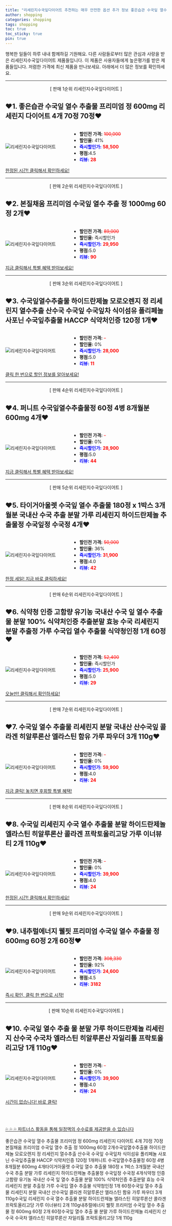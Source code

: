 ```yaml
---
title: "리세린지수국잎다이어트 추천하는 매우 안전한 옵션 추가 정보 좋은습관 수국잎 열수 추출물 프리미엄"
author: shopping
categories: shopping
tags: shopping
toc: true
toc_sticky: true
pin: true
---
```

행복한 일들이 하루 내내 함께하길 기원해요. 다른 사람들로부터 많은 관심과 사랑을 받은 리세린지수국잎다이어트 제품들입니다. 이 제품은 사용자들에게 높은평가를 받은 제품들입니다. 저렴한 가격에 최신 제품을 만나보세요. 아래에서 더 많은 정보를 확인하세요.

---
<p class="toplist" style="margin: 0 auto; display: block; width: fit-content;">[ 판매 1순위 리세린지수국잎다이어트 ]</p>

<h2><strong>❤️1. 좋은습관 수국잎 열수 추출물 프리미엄 정 600mg 리세린지 다이어트 4개 70정 70정❤️</strong></h2>

<div style="display: flex; align-items: center;">
    <div style="flex: 0.4;">
        <img src="https://thumbnail10.coupangcdn.com/thumbnails/remote/230x230ex/image/vendor_inventory/5eb7/64b6c66c181f7dc00ca320d808aa0b34c56727bb4b4a4c9bf53a331cfa78.png" alt="리세린지수국잎다이어트" style="max-width: 100%;">
    </div>
    <div style="flex: 0.6; margin-left: 10px;">
        <ul>
            <li><strong>할인전 가격:</strong> <del style="color: red;">100,000</del></li>
            <li><strong>할인율:</strong> 41%</li>
            <li><span style='color:blue'><strong>즉시할인가:</strong></span> <span style='color:red'><strong>58,500</strong></span></li>
            <li><strong>평점:</strong>4.5</li>
            <li><span style='color:blue'><strong>리뷰:</strong></span> <span style='color:red'><strong>28</strong></span></li>
        </ul>
    </div>
</div>
<div class="center">
    <a href="https://selin100587001.github.io?lptag=AF9450613&subid=githubio&pageKey=7672983343&traceid=V0-153&itemId=20473634422&vendorItemId=87612956045" class="myButton">
        한정된 시간! 클릭해서 확인하세요!
    </a>
</div>


---
<p class="toplist" style="margin: 0 auto; display: block; width: fit-content;">[ 판매 2순위 리세린지수국잎다이어트 ]</p>

<h2><strong>❤️2. 본질채움 프리미엄 수국잎 열수 추출 정 1000mg 60정 2개❤️</strong></h2>

<div style="display: flex; align-items: center;">
    <div style="flex: 0.4;">
        <img src="https://thumbnail8.coupangcdn.com/thumbnails/remote/230x230ex/image/vendor_inventory/fae3/90a0b382151f729da328323700cf75f735f16ceb72e2340ac7d64474b915.png" alt="리세린지수국잎다이어트" style="max-width: 100%;">
    </div>
    <div style="flex: 0.6; margin-left: 10px;">
        <ul>
            <li><strong>할인전 가격:</strong> <del style="color: red;">89,000</del></li>
            <li><strong>할인율:</strong> 즉시할인가</li>
            <li><span style='color:blue'><strong>즉시할인가:</strong></span> <span style='color:red'><strong>29,950</strong></span></li>
            <li><strong>평점:</strong>5.0</li>
            <li><span style='color:blue'><strong>리뷰:</strong></span> <span style='color:red'><strong>90</strong></span></li>
        </ul>
    </div>
</div>
<div class="center">
    <a href="https://selin100587001.github.io?lptag=AF9450613&subid=githubio&pageKey=7362023233&traceid=V0-153&itemId=18999223568&vendorItemId=86319011390" class="myButton">
        지금 클릭해서 특별 혜택 받아보세요!
    </a>
</div>


---
<p class="toplist" style="margin: 0 auto; display: block; width: fit-content;">[ 판매 3순위 리세린지수국잎다이어트 ]</p>

<h2><strong>❤️3. 수국잎열수추출물 하이드란제놀 모로오렌지 정 리세린지 열수추출 산수국 수국잎 수국잎차 식이섬유 폴리페놀 사포닌 수국잎추출물 HACCP 식약처인증 120정 1개❤️</strong></h2>

<div style="display: flex; align-items: center;">
    <div style="flex: 0.4;">
        <img src="https://thumbnail8.coupangcdn.com/thumbnails/remote/230x230ex/image/vendor_inventory/f620/b5f740b2f5ef60b5baff44dd3441e56f6409f295dcb4f761bb0fb1bac494.jpg" alt="리세린지수국잎다이어트" style="max-width: 100%;">
    </div>
    <div style="flex: 0.6; margin-left: 10px;">
        <ul>
            <li><strong>할인전 가격:</strong> <del style="color: red;">-</del></li>
            <li><strong>할인율:</strong> 0%</li>
            <li><span style='color:blue'><strong>즉시할인가:</strong></span> <span style='color:red'><strong>28,000</strong></span></li>
            <li><strong>평점:</strong>5.0</li>
            <li><span style='color:blue'><strong>리뷰:</strong></span> <span style='color:red'><strong>11</strong></span></li>
        </ul>
    </div>
</div>
<div class="center">
    <a href="https://selin100587001.github.io?lptag=AF9450613&subid=githubio&pageKey=6628738940&traceid=V0-153&itemId=15103150998&vendorItemId=89474033811" class="myButton">
        클릭 한 번으로 할인 정보를 알아보세요!
    </a>
</div>


---
<p class="toplist" style="margin: 0 auto; display: block; width: fit-content;">[ 판매 4순위 리세린지수국잎다이어트 ]</p>

<h2><strong>❤️4. 퍼니트 수국잎열수추출물정 60정 4병 8개월분 600mg 4개❤️</strong></h2>

<div style="display: flex; align-items: center;">
    <div style="flex: 0.4;">
        <img src="https://thumbnail6.coupangcdn.com/thumbnails/remote/230x230ex/image/vendor_inventory/34b1/73e47b60a8dc50d647cea5d566de721d0c18af5fc3e48e7de3abde2a1df8.jpg" alt="리세린지수국잎다이어트" style="max-width: 100%;">
    </div>
    <div style="flex: 0.6; margin-left: 10px;">
        <ul>
            <li><strong>할인전 가격:</strong> <del style="color: red;">-</del></li>
            <li><strong>할인율:</strong> 0%</li>
            <li><span style='color:blue'><strong>즉시할인가:</strong></span> <span style='color:red'><strong>28,900</strong></span></li>
            <li><strong>평점:</strong>5.0</li>
            <li><span style='color:blue'><strong>리뷰:</strong></span> <span style='color:red'><strong>44</strong></span></li>
        </ul>
    </div>
</div>
<div class="center">
    <a href="https://selin100587001.github.io?lptag=AF9450613&subid=githubio&pageKey=7351183639&traceid=V0-153&itemId=18925012570&vendorItemId=86490940905" class="myButton">
        지금 클릭해서 특별 혜택 받아보세요!
    </a>
</div>


---
<p class="toplist" style="margin: 0 auto; display: block; width: fit-content;">[ 판매 5순위 리세린지수국잎다이어트 ]</p>

<h2><strong>❤️5. 타이거아울렛 수국잎 열수 추출물 180정 x 1박스 3개월분 국내산 수국 추출 분말 가루 리세린지 하이드란제놀 추출물정 수국잎정 수국정 4개❤️</strong></h2>

<div style="display: flex; align-items: center;">
    <div style="flex: 0.4;">
        <img src="https://thumbnail9.coupangcdn.com/thumbnails/remote/230x230ex/image/vendor_inventory/9f67/3c59c04e899fcd5ca5e606291df1e3185bcbbcfcb7afe22bd76de22e090a.jpg" alt="리세린지수국잎다이어트" style="max-width: 100%;">
    </div>
    <div style="flex: 0.6; margin-left: 10px;">
        <ul>
            <li><strong>할인전 가격:</strong> <del style="color: red;">50,000</del></li>
            <li><strong>할인율:</strong> 36%</li>
            <li><span style='color:blue'><strong>즉시할인가:</strong></span> <span style='color:red'><strong>31,900</strong></span></li>
            <li><strong>평점:</strong>4.0</li>
            <li><span style='color:blue'><strong>리뷰:</strong></span> <span style='color:red'><strong>42</strong></span></li>
        </ul>
    </div>
</div>
<div class="center">
    <a href="https://selin100587001.github.io?lptag=AF9450613&subid=githubio&pageKey=7178710581&traceid=V0-153&itemId=18408791118&vendorItemId=82743700206" class="myButton">
        한정 세일! 지금 바로 클릭하세요!
    </a>
</div>


---
<p class="toplist" style="margin: 0 auto; display: block; width: fit-content;">[ 판매 6순위 리세린지수국잎다이어트 ]</p>

<h2><strong>❤️6. 식약청 인증 고함량 유기농 국내산 수국 잎 열수 추출물 분말 100% 식약처인증 추출분말 효능 수국 리세린지 분말 추출정 가루 수국입 열수 추출물 식약청인정 1개 60정❤️</strong></h2>

<div style="display: flex; align-items: center;">
    <div style="flex: 0.4;">
        <img src="https://thumbnail9.coupangcdn.com/thumbnails/remote/230x230ex/image/vendor_inventory/b8b3/8114ba887d51bf00f9fb25f6168e2b4262ae2240fa0defd84d5960f275b8.png" alt="리세린지수국잎다이어트" style="max-width: 100%;">
    </div>
    <div style="flex: 0.6; margin-left: 10px;">
        <ul>
            <li><strong>할인전 가격:</strong> <del style="color: red;">52,400</del></li>
            <li><strong>할인율:</strong> 즉시할인가</li>
            <li><span style='color:blue'><strong>즉시할인가:</strong></span> <span style='color:red'><strong>25,900</strong></span></li>
            <li><strong>평점:</strong>5.0</li>
            <li><span style='color:blue'><strong>리뷰:</strong></span> <span style='color:red'><strong>29</strong></span></li>
        </ul>
    </div>
</div>
<div class="center">
    <a href="https://selin100587001.github.io?lptag=AF9450613&subid=githubio&pageKey=8039148934&traceid=V0-153&itemId=22501426802&vendorItemId=85961733525" class="myButton">
        오늘만! 클릭해서 확인하세요!
    </a>
</div>


---
<p class="toplist" style="margin: 0 auto; display: block; width: fit-content;">[ 판매 7순위 리세린지수국잎다이어트 ]</p>

<h2><strong>❤️7. 수국잎 열수 추출물 리세린지 분말 국내산 산수국잎 콜라겐 히알루론산 엘라스틴 함유 가루 파우더 3개 110g❤️</strong></h2>

<div style="display: flex; align-items: center;">
    <div style="flex: 0.4;">
        <img src="https://thumbnail8.coupangcdn.com/thumbnails/remote/230x230ex/image/vendor_inventory/85a7/4f6ae4550c93683c8efd1968a3c6b1dd28a4e69964eb141381af1891be47.jpg" alt="리세린지수국잎다이어트" style="max-width: 100%;">
    </div>
    <div style="flex: 0.6; margin-left: 10px;">
        <ul>
            <li><strong>할인전 가격:</strong> <del style="color: red;">-</del></li>
            <li><strong>할인율:</strong> 0%</li>
            <li><span style='color:blue'><strong>즉시할인가:</strong></span> <span style='color:red'><strong>59,900</strong></span></li>
            <li><strong>평점:</strong>4.0</li>
            <li><span style='color:blue'><strong>리뷰:</strong></span> <span style='color:red'><strong>24</strong></span></li>
        </ul>
    </div>
</div>
<div class="center">
    <a href="https://selin100587001.github.io?lptag=AF9450613&subid=githubio&pageKey=6553149088&traceid=V0-153&itemId=15141713323&vendorItemId=82363226231" class="myButton">
        지금 클릭! 놓치면 후회할 특별 혜택!
    </a>
</div>


---
<p class="toplist" style="margin: 0 auto; display: block; width: fit-content;">[ 판매 8순위 리세린지수국잎다이어트 ]</p>

<h2><strong>❤️8. 수국잎 리세린지 수국 열수 추출물 분말 하이드란제놀 엘라스틴 히알루론산 콜라겐 프락토올리고당 가루 이너뷰티 2개 110g❤️</strong></h2>

<div style="display: flex; align-items: center;">
    <div style="flex: 0.4;">
        <img src="https://thumbnail8.coupangcdn.com/thumbnails/remote/230x230ex/image/vendor_inventory/989e/8f2cdfae86aea8b7b30835a858a2ab6e0832a0f8094168fde40c1659067e.jpg" alt="리세린지수국잎다이어트" style="max-width: 100%;">
    </div>
    <div style="flex: 0.6; margin-left: 10px;">
        <ul>
            <li><strong>할인전 가격:</strong> <del style="color: red;">-</del></li>
            <li><strong>할인율:</strong> 0%</li>
            <li><span style='color:blue'><strong>즉시할인가:</strong></span> <span style='color:red'><strong>39,900</strong></span></li>
            <li><strong>평점:</strong>4.0</li>
            <li><span style='color:blue'><strong>리뷰:</strong></span> <span style='color:red'><strong>24</strong></span></li>
        </ul>
    </div>
</div>
<div class="center">
    <a href="https://selin100587001.github.io?lptag=AF9450613&subid=githubio&pageKey=6553149088&traceid=V0-153&itemId=15135336948&vendorItemId=82356922065" class="myButton">
        한정된 시간! 클릭해서 확인하세요!
    </a>
</div>


---
<p class="toplist" style="margin: 0 auto; display: block; width: fit-content;">[ 판매 9순위 리세린지수국잎다이어트 ]</p>

<h2><strong>❤️9. 내추럴에너지 웰핏 프리미엄 수국잎 열수 추출물 정 600mg 60정 2개 60정❤️</strong></h2>

<div style="display: flex; align-items: center;">
    <div style="flex: 0.4;">
        <img src="https://thumbnail7.coupangcdn.com/thumbnails/remote/230x230ex/image/vendor_inventory/920c/0cd7436b4693c07f6950e6bf6bb1f262be13df9665aedc2d21669d26ca30.jpg" alt="리세린지수국잎다이어트" style="max-width: 100%;">
    </div>
    <div style="flex: 0.6; margin-left: 10px;">
        <ul>
            <li><strong>할인전 가격:</strong> <del style="color: red;">308,330</del></li>
            <li><strong>할인율:</strong> 92%</li>
            <li><span style='color:blue'><strong>즉시할인가:</strong></span> <span style='color:red'><strong>24,600</strong></span></li>
            <li><strong>평점:</strong>4.5</li>
            <li><span style='color:blue'><strong>리뷰:</strong></span> <span style='color:red'><strong>3182</strong></span></li>
        </ul>
    </div>
</div>
<div class="center">
    <a href="https://selin100587001.github.io?lptag=AF9450613&subid=githubio&pageKey=7158084679&traceid=V0-153&itemId=18009516191&vendorItemId=82961425988" class="myButton">
        즉시 확인, 클릭 한 번으로 시작!
    </a>
</div>


---
<p class="toplist" style="margin: 0 auto; display: block; width: fit-content;">[ 판매 10순위 리세린지수국잎다이어트 ]</p>

<h2><strong>❤️10. 수국잎 열수 추출 물 분말 가루 하이드란제놀 리세린지 산수국 수국차 엘라스틴 히알루론산 자일리톨 프락토올리고당 1개 110g❤️</strong></h2>

<div style="display: flex; align-items: center;">
    <div style="flex: 0.4;">
        <img src="https://thumbnail7.coupangcdn.com/thumbnails/remote/230x230ex/image/vendor_inventory/9687/79ef03304d8a5502c2a43f6cf1bba1a4383676161f9464dbc933a55c7750.jpg" alt="리세린지수국잎다이어트" style="max-width: 100%;">
    </div>
    <div style="flex: 0.6; margin-left: 10px;">
        <ul>
            <li><strong>할인전 가격:</strong> <del style="color: red;">-</del></li>
            <li><strong>할인율:</strong> 0%</li>
            <li><span style='color:blue'><strong>즉시할인가:</strong></span> <span style='color:red'><strong>39,900</strong></span></li>
            <li><strong>평점:</strong>4.0</li>
            <li><span style='color:blue'><strong>리뷰:</strong></span> <span style='color:red'><strong>24</strong></span></li>
        </ul>
    </div>
</div>
<div class="center">
    <a href="https://selin100587001.github.io?lptag=AF9450613&subid=githubio&pageKey=6553149088&traceid=V0-153&itemId=15881558416&vendorItemId=83090131461" class="myButton">
        시간이 없습니다! 바로 클릭!
    </a>
</div>

<br><br><br>[💦 💦 💦 파트너스 활동을 통해 일정액의 수수료를 제공받을 수 있습니다](https://link.coupang.com/a/bcpT2c)<br><br>좋은습관 수국잎 열수 추출물 프리미엄 정 600mg 리세린지 다이어트 4개 70정 70정본질채움 프리미엄 수국잎 열수 추출 정 1000mg 60정 2개수국잎열수추출물 하이드란제놀 모로오렌지 정 리세린지 열수추출 산수국 수국잎 수국잎차 식이섬유 폴리페놀 사포닌 수국잎추출물 HACCP 식약처인증 120정 1개퍼니트 수국잎열수추출물정 60정 4병 8개월분 600mg 4개타이거아울렛 수국잎 열수 추출물 180정 x 1박스 3개월분 국내산 수국 추출 분말 가루 리세린지 하이드란제놀 추출물정 수국잎정 수국정 4개식약청 인증 고함량 유기농 국내산 수국 잎 열수 추출물 분말 100% 식약처인증 추출분말 효능 수국 리세린지 분말 추출정 가루 수국입 열수 추출물 식약청인정 1개 60정수국잎 열수 추출물 리세린지 분말 국내산 산수국잎 콜라겐 히알루론산 엘라스틴 함유 가루 파우더 3개 110g수국잎 리세린지 수국 열수 추출물 분말 하이드란제놀 엘라스틴 히알루론산 콜라겐 프락토올리고당 가루 이너뷰티 2개 110g내추럴에너지 웰핏 프리미엄 수국잎 열수 추출물 정 600mg 60정 2개 60정수국잎 열수 추출 물 분말 가루 하이드란제놀 리세린지 산수국 수국차 엘라스틴 히알루론산 자일리톨 프락토올리고당 1개 110g